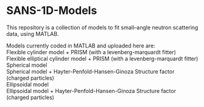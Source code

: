 # SANS-1D-Models
This repository is a collection of models to fit small–angle neutron scattering data, using MATLAB.

Models currently coded in MATLAB and uploaded here are: \
Flexible cylinder model + PRISM (with a levenberg-marquardt fitter)\
Flexible elliptical cylinder model + PRISM (with a levenberg-marquardt fitter)\
Spherical model\
Spherical model + Hayter-Penfold-Hansen-Ginoza Structure factor (charged particles)\
Ellipsoidal model\
Ellipsoidal model + Hayter-Penfold-Hansen-Ginoza Structure factor (charged particles)


